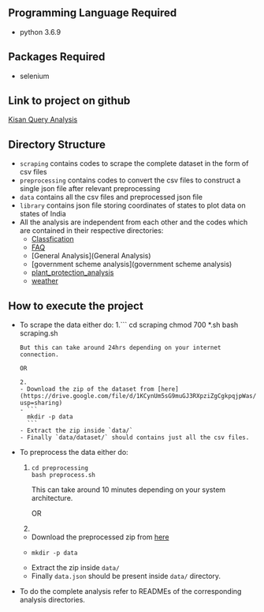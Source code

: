 ## Programming Language Required
- python 3.6.9

## Packages Required
* selenium

## Link to project on github
[Kisan Query Analysis](https://github.com/neilrs123/Kisan-Query-Analysis)

## Directory Structure
- `scraping` contains codes to scrape the complete dataset in the form of csv files
- `preprocessing` contains codes to convert the csv files to construct a single json file after relevant preprocessing
- `data` contains all the csv files and preprocessed json file
- `library` contains json file storing coordinates of states to plot data on states of India
- All the analysis are independent from each other and the codes which are contained in their respective directories:
  - [Classfication](Classification)
  - [FAQ](FAQ)
  - [General Analysis](General Analysis)
  - [government scheme analysis](government scheme analysis)
  - [plant_protection_analysis](plant_protection_analysis)
  - [weather](weather)

## How to execute the project
- To scrape the data either do:
  1.```
    cd scraping
    chmod 700 *.sh
    bash scraping.sh
    ```
    But this can take around 24hrs depending on your internet connection.

    OR

  2.
    - Download the zip of the dataset from [here](https://drive.google.com/file/d/1KCynUm5sG9muGJ3RXpziZgCgkpqjpWas/view?usp=sharing)
    - ```
      mkdir -p data
      ```
    - Extract the zip inside `data/`
    - Finally `data/dataset/` should contains just all the csv files.

- To preprocess the data either do:
  1. ```
     cd preprocessing
     bash preprocess.sh
     ```
     This can take around 10 minutes depending on your system architecture.

     OR

  2.
    - Download the preprocessed zip from [here](https://drive.google.com/file/d/1aCLOxUS2FRKzrbmMjrSeOsgrnJ1AAQH9/view?usp=sharing)
    - ```
      mkdir -p data
      ```
    - Extract the zip inside `data/`
    - Finally `data.json` should be present inside `data/` directory.

- To do the complete analysis refer to READMEs of the corresponding analysis directories.
